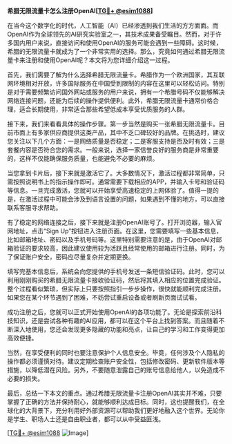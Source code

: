 **希腊无限流量卡怎么注册OpenAI[[TG💪+ @esim1088](https://t.me/s/esim1088)]**

在当今这个数字化的时代，人工智能（AI）已经渗透到我们生活的方方面面。而OpenAI作为全球领先的AI研究实验室之一，其技术成果备受瞩目。然而，对于许多国内用户来说，直接访问和使用OpenAI的服务可能会遇到一些障碍。这时候，希腊的无限流量卡就成为了一个非常实用的选择。那么，究竟如何通过希腊无限流量卡来注册和使用OpenAI呢？本文将为您详细介绍这一过程。

首先，我们需要了解为什么选择希腊无限流量卡。希腊作为一个欧洲国家，其互联网环境相对开放，许多国际服务在中国受到限制的内容在这里可以轻松访问。特别是对于需要频繁访问国外网站或服务的用户来说，拥有一个希腊号码不仅能够解决网络连接问题，还能为后续的操作提供便利。此外，希腊无限流量卡通常价格合理，适合长期使用，非常适合那些希望低成本享受优质服务的人群。

接下来，我们来看看具体的操作步骤。第一步当然是购买一张希腊无限流量卡。目前市面上有多家供应商提供这类产品，其中不乏口碑较好的品牌。在挑选时，建议您关注以下几个方面：一是网络质量是否稳定；二是客服支持是否及时有效；三是套餐内容是否符合您的需求。一般来说，选择一家信誉良好的服务商是非常重要的，这样不仅能确保服务质量，也能避免不必要的麻烦。

当您拿到卡片后，接下来就是激活它了。大多数情况下，激活过程都非常简单，只需按照说明书上的指示操作即可。通常需要下载相应的APP，并输入卡号和验证码等信息。一旦完成激活，您就可以开始享受高速稳定的上网体验了。值得一提的是，在激活过程中可能会涉及到语言设置的问题，如果遇到不懂的地方，可以直接联系客服寻求帮助。

有了稳定的网络连接之后，接下来就是注册OpenAI账号了。打开浏览器，输入官网地址，点击“Sign Up”按钮进入注册页面。在这里，您需要填写一些基本信息，比如邮箱地址、密码以及手机号码等。这里特别需要注意的是，由于OpenAI对邮箱验证的要求较高，因此建议使用较为活跃且经常使用的邮箱进行注册。同时，为了保证账户安全，密码应尽量复杂并定期更换。

填写完基本信息后，系统会向您提供的手机号发送一条短信验证码。此时，您可以利用刚刚购买的希腊无限流量卡接收验证码，然后将其填入相应的位置完成验证。整个过程看似繁琐，但实际上只要按照指引一步步操作，很快就能顺利完成注册。如果您在某个环节遇到了困难，不妨尝试重启设备或者刷新页面试试看。

成功注册之后，您就可以正式开始使用OpenAI的各项功能了。无论是探索前沿科技知识，还是尝试各种有趣的AI应用，都可以在这个平台上找到答案。而且随着不断深入地使用，您还会发现更多隐藏的功能和亮点，让自己的学习和工作变得更加高效便捷。

当然，在享受便利的同时也要注意保护个人信息安全。毕竟，任何涉及个人隐私的操作都必须谨慎对待。建议定期检查账户安全性，包括修改密码、更新软件版本等措施，以降低潜在风险。另外，不要随意泄露自己的账号信息给他人，以免造成不必要的损失。

最后，总结一下本文的重点。通过希腊无限流量卡注册OpenAI其实并不难，只要掌握了正确的方法并保持耐心，就能够顺利达成目标。同时，这也提醒我们，在全球化的大背景下，充分利用好外部资源可以帮助我们更好地融入这个世界。无论你是学生、职场人士还是自由职业者，都可以从中受益匪浅。

[[TG💪+ @esim1088](https://t.me/s/esim1088) ![Image](https://i.postimg.cc/4NQfJmqS/Snipaste-2025-05-13-00-14-12.png)]